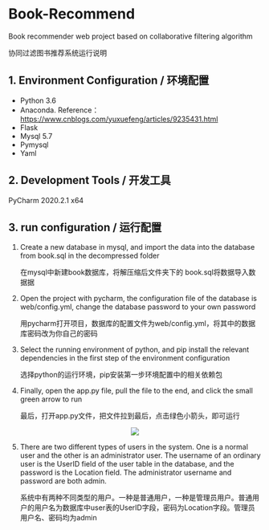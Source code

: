 # Book-Recommend
Book recommender web project based on collaborative filtering algorithm

协同过滤图书推荐系统运行说明

## 1.	Environment Configuration / 环境配置
-	Python 3.6
-	Anaconda. Reference：https://www.cnblogs.com/yuxuefeng/articles/9235431.html
-	Flask
-	Mysql 5.7
-	Pymysql
-	Yaml

## 2.	Development Tools / 开发工具
PyCharm 2020.2.1 x64

## 3.	run configuration / 运行配置
1.	Create a new database in mysql, and import the data into the database from book.sql in the decompressed folder

      在mysql中新建book数据库，将解压缩后文件夹下的 book.sql将数据导入数据据

2.	Open the project with pycharm, the configuration file of the database is web/config.yml, change the database password to your own password
      
      用pycharm打开项目，数据库的配置文件为web/config.yml，将其中的数据库密码改为你自己的密码
  
3.	Select the running environment of python, and pip install the relevant dependencies in the first step of the environment configuration
      
      选择python的运行环境，pip安装第一步环境配置中的相关依赖包
  
4.	Finally, open the app.py file, pull the file to the end, and click the small green arrow to run
      
      最后，打开app.py文件，把文件拉到最后，点击绿色小箭头，即可运行

<div align="center"><img src="https://user-images.githubusercontent.com/56751303/187025937-09289d04-f0fb-429e-9383-f6aa48b12280.png"></div>
 
5.	There are two different types of users in the system. One is a normal user and the other is an administrator user. The username of an ordinary user is the UserID field of the user table in the database, and the password is the Location field. The administrator username and password are both admin.
      
      系统中有两种不同类型的用户。一种是普通用户，一种是管理员用户。普通用户的用户名为数据库中user表的UserID字段，密码为Location字段。管理员用户名、密码均为admin
